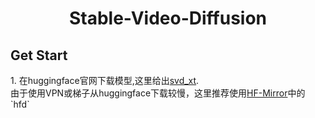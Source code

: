 <h1><center>Stable-Video-Diffusion</center></h1>
<h2>Get Start</h2> 
1. 在huggingface官网下载模型,这里给出<a href="https://huggingface.co/stabilityai/stable-video-diffusion-img2vid-xt" target="_blank">svd_xt</a>.<br>
由于使用VPN或梯子从huggingface下载较慢，这里推荐使用<a href="https://hf-mirror.com/" target="_blank">HF-Mirror</a>中的
`hfd`



